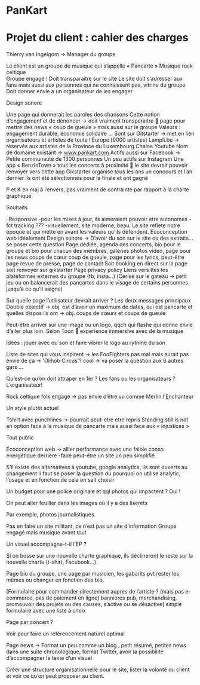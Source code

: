 # PanKart

# Projet du client : cahier des charges

Thierry van Ingelgom -> Manager du groupe

Le client est un groupe de musique qui s’appelle « Pancarte »
Musique rock celtique  
Groupe engagé ! Doit transparaitre sur le site
Le site doit s’adresser aux fans mais aussi aux personnes qui ne connaissent pas, vitrine du groupe
Doit donner envie a un organisateur de les engager

Design sonore

Une page qui donnerait les paroles des chansons
Cette notion d’engagement et de dénoncer -> doit vraiment transparaitre  page pour mettre des news « coup de gueule » mais aussi sur le groupe
Valeurs : engagement durable, économie solidaire …
Sont sur Gitstarter -> met en lien organisateurs et artistes de toute l’Europe (9000 artistes)
Lampli.be -> réservés aux artistes de la Province du Luxembourg
Chaine Youtube
Nom de domaine existant -> www.pankart.com
Actifs aussi sur Facebook -> Petite communauté de 1300 personnes
Un peu actifs sur Instagram
Une app  « BenzinTown » tous les concerts à proximité  le site devrait pouvoir renvoyer vers cette app
Gikstarter organise tous les ans un concours et l’an dernier ils ont été sélectionnés pour la finale et ont gagné

P et K en maj à l’envers, pas vraiment de contrainte par rapport à la charte graphique

Souhaits

-Responsive
-pour les mises à jour, ils aimeraient pouvoir etre autonomes
-fct tracking ???
-visuellement, site moderne, beau. Le site reflete notre époque et qui mette en avant les valeurs qu’ils défendent. Ecoconception web idéalement
Design sonore -> D’avoir du son sur le site ou des extraits… se poser cette question
Page dédiée, agenda des concerts, bio pour le groupe et bio pour chacun des membres, galeries photos video, page pour les news coups de cœur coup de gueule, page pour les lyrics, peut-être page revue de presse, page de contact
Soit booking en direct sur la page soit renvoyer sur gikstarter
Page privacy policy
Liens vers ttes les plateformes externes du groupe (fb, insta…)
(Cerise sur le gateau -> petit jeu ou on balancerait des pancartes dans le visage de certains personnes jusqu’à ce qu’il saigne)

Sur quelle page l’utilisateur devrait arriver ?
Les deux messages principaux
Double objectif -> obj. est d’avoir un maximum de dates, qui est pancarte et quelles dispos ils ont
		-> obj. coups de cœurs et coups de gueule

Peut-être arriver sur une image ou un logo, qqch qui flashe qui donne envie d’aller plus loin. Selon Toon  experience immersive avec de la musique

Idées : jouer avec du son et faire vibrer le logo au rythme du son

Liste de sites qui vous inspirent
-> les FooFighters pas mal mais aurait pas envie de ça
-> 'Olihob Circus'? cool
-> va poser la question aux 6 autres gars
…

Qu’est-ce qu’on doit attraper en 1er ? Les fans ou les organisateurs ? L’organisateur!

Rock celtique folk engagé -> pas envie d’être vu comme Merlin l’Enchanteur

Un style plutôt actuel

Tshirt avec punchlines -> pourrait peut-etre etre repris 
Standing still is not an option face à la musique de pancarte mais aussi face aux « injustices »

Tout public

Écoconception web -> allier performance avec une faible conso énergétique derrière
-faire peut-être un site un peu simplifié

S’il existe des alternatives à youtube, google analytics, ils sont ouverts au changement
Il faut se poser la question du pourquoi on utilise analytic, l’usage et en fonction de cela on sait choisir

Un budget pour une police originale et qql photos qui impactent ? Oui !

On peut aller fouiller dans les images où il y a des liserets 

Par exemple, photos journalistiques.

Pas en faire un site militant, ce n’est pas un site d’information
Groupe engagé mais musique avant tout

Un visuel accompagne-t-il l’EP ?

Si on bosse sur une nouvelle charte graphique, ils déclineront le reste sur la nouvelle charte (t-shirt, Facebook…).

Page bio du groupe, une page par musicien, les gabarits pvt rester les mêmes ou changer en fonction des bio.

[Formulaire pour commander directement aupres de l’artiste ? (mais pas e-commerce, pas de paiement en ligne)  bannieres pub, merchandising, promouvoir des projets ou des causes, s’active ou se désactive] simple formulaire avec une liste à choix

Page par concert ?

Voir pour faire un référencement naturel optimal

Page news -> Format un peu comme un blog , petit résumé, petites news dans une suite chronologique, format Twitter, avoir la possibilité d’accompagner le texte d’un visuel

Créer une structure organisationnelle pour le site, lister la volonté du client et voir ce qu’on peut proposer au client.
